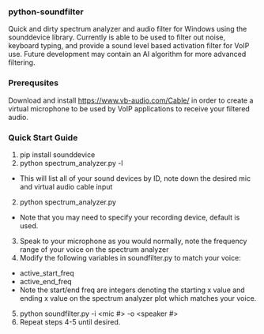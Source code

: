 ### python-soundfilter
Quick and dirty spectrum analyzer and audio filter for Windows using the sounddevice library. Currently is able to be used to filter out noise, keyboard typing, and provide a sound level based activation filter for VoIP use. Future development may contain an AI algorithm for more advanced filtering.
### Prerequsites
Download and install https://www.vb-audio.com/Cable/ in order to create a virtual microphone to be used by VoIP applications to receive your filtered audio.
### Quick Start Guide
1) pip install sounddevice
2) python spectrum_analyzer.py -l 
- This will list all of your sound devices by ID, note down the desired mic and virtual audio cable input
2) python spectrum_analyzer.py 
- Note that you may need to specify your recording device, default is used.
3) Speak to your microphone as you would normally, note the frequency range of your voice on the spectrum analyzer
4) Modify the following variables in soundfilter.py to match your voice:

- active_start_freq
- active_end_freq
- Note the start/end freq are integers denoting the starting x value and ending x value on the spectrum analyzer plot which matches your voice.

5) python soundfilter.py -i <mic #> -o <speaker #>
6) Repeat steps 4-5 until desired.



